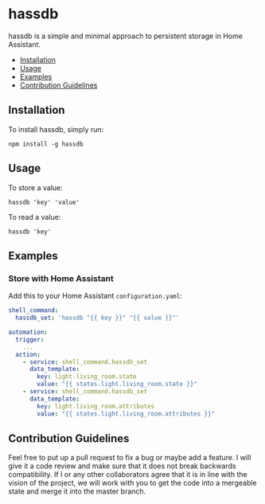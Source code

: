 hassdb
===

hassdb is a simple and minimal approach to persistent storage in Home Assistant.

<!-- toc -->

- [Installation](#installation)
- [Usage](#usage)
- [Examples](#examples)
- [Contribution Guidelines](#contribution-guidelines)

<!-- tocstop -->

## Installation

To install hassdb, simply run:
```
npm install -g hassdb
```

## Usage

To store a value:
```
hassdb 'key' 'value'
```

To read a value:
```
hassdb 'key'
```

## Examples

### Store with Home Assistant

Add this to your Home Assistant `configuration.yaml`:
```yaml
shell_command:
  hassdb_set: 'hassdb "{{ key }}" "{{ value }}"'

automation:
  trigger:
    ...
  action:
    - service: shell_command.hassdb_set
      data_template:
        key: light.living_room.state
        value: "{{ states.light.living_room.state }}"
    - service: shell_command.hassdb_set
      data_template:
        key: light.living_room.attributes
        value: "{{ states.light.living_room.attributes }}"
```

## Contribution Guidelines

Feel free to put up a pull request to fix a bug or maybe add a feature. I will
give it a code review and make sure that it does not break backwards
compatibility. If I or any other collaborators agree that it is in line with
the vision of the project, we will work with you to get the code into
a mergeable state and merge it into the master branch.
